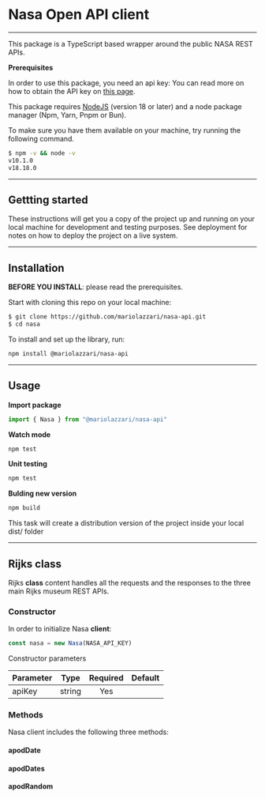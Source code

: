 # Nasa Open API client
___

This package is a TypeScript based wrapper around the public NASA REST APIs.

**Prerequisites**

In order to use this package, you need an api key: You can read more on how to obtain the API key on [this page](https://api.nasa.gov).

This package requires [NodeJS](https://nodejs.org) (version 18 or later) and a node package manager (Npm, Yarn, Pnpm or Bun). 

To make sure you have them available on your machine, try running the following command.

```sh
$ npm -v && node -v
v10.1.0
v18.18.0
```
___

## Gettting started

These instructions will get you a copy of the project up and running on your local machine for development and testing purposes. See deployment for notes on how to deploy the project on a live system.

___

## Installation

**BEFORE YOU INSTALL**: please read the prerequisites.

Start with cloning this repo on your local machine:

```sh
$ git clone https://github.com/mariolazzari/nasa-api.git
$ cd nasa
```

To install and set up the library, run:

```sh
npm install @mariolazzari/nasa-api
```
___

## Usage

**Import package**
```js
import { Nasa } from "@mariolazzari/nasa-api"
```

**Watch mode**
```sh
npm test
```

**Unit testing**
```sh
npm test
```

**Bulding new version**
```sh
npm build
```

This task will create a distribution version of the project inside your local dist/ folder
___

## Rijks class

Rijks **class** content handles all the requests and the responses to the three main Rijks museum REST APIs.

### Constructor

In order to initialize Nasa **client**:

```js
const nasa = new Nasa(NASA_API_KEY)
```

Constructor parameters

| Parameter | Type   | Required | Default |
| --------- | ------ | :------: | ------- |
| apiKey    | string |   Yes    |         |

### Methods

Nasa client includes the following three methods:

#### apodDate

#### apodDates

#### apodRandom

